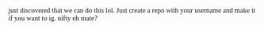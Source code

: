  <p style="font-family:consolas">
 just discovered that we can do this lol. Just create a repo with your username and make it if you want to ig. nifty eh mate?
</p>
